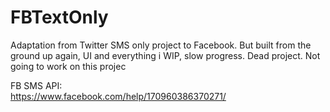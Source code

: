 # FBTextOnly
Adaptation from Twitter SMS only project to Facebook. But built from the ground up again, UI and everything
i
WIP, slow progress. Dead project. Not going to work on this projec

FB SMS API:
<br/>
https://www.facebook.com/help/170960386370271/
